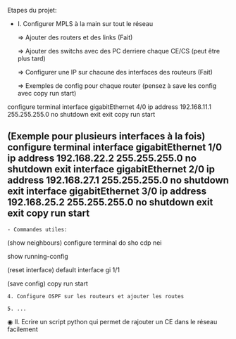 Etapes du projet:

- I. Configurer MPLS à la main sur tout le réseau
	
	=> Ajouter des routers et des links (Fait)

	=> Ajouter des switchs avec des PC derriere chaque CE/CS (peut être plus tard)

	=> Configurer une IP sur chacune des interfaces des routeurs (Fait)

	=> Exemples de config pour chaque router (pensez à save les config avec copy run start)

configure terminal
interface gigabitEthernet 4/0
ip address 192.168.11.1 255.255.255.0
no shutdown
exit
exit
copy run start

(Exemple pour plusieurs interfaces à la fois)
configure terminal
interface gigabitEthernet 1/0
ip address 192.168.22.2 255.255.255.0
no shutdown
exit
interface gigabitEthernet 2/0
ip address 192.168.27.1 255.255.255.0
no shutdown
exit
interface gigabitEthernet 3/0
ip address 192.168.25.2 255.255.255.0
no shutdown
exit
exit
copy run start
--------------------------------

	- Commandes utiles:

(show neighbours)
configure terminal
do sho cdp nei

show running-config

(reset interface)
default interface gi 1/1

(save config)
copy run start


	4. Configure OSPF sur les routeurs et ajouter les routes

	5. ...

◉ II. Ecrire un script python qui permet de rajouter un CE dans le réseau facilement






